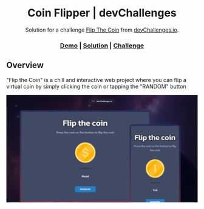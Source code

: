 <h1  align="center"> Coin Flipper | devChallenges</h1>

<div  align="center">

Solution for a challenge <a  href="https://devchallenges.io/challenge/flip-the-coin"  target="_blank">Flip The Coin</a> from <a  href="http://devchallenges.io"  target="_blank">devChallenges.io</a>.

</div>

<div  align="center">

<h3>
<a href="{https://coin-flipper-suryabk.vercel.app/">Demo</a>
<span> | </span>
<a  href="{https://devchallenges.io/solution/55662}">Solution</a>
<span> | </span>
<a  href="https://devchallenges.io/challenge/flip-the-coin">
Challenge
</a>
</h3>
</div>

<!-- OVERVIEW -->

## Overview

"Flip the Coin" is a chill and interactive web project where you can flip a virtual coin by simply clicking the coin or tapping the "RANDOM" button

![Thumbnail](https://github.com/suryabk/coin-flipper/blob/master/src/design/thumbnail.jpg?raw=true)

